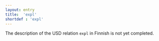 ```yaml
---
layout: entry
title:  'expl'
shortdef : 'expl'
---
```


The description of the USD relation `expl` in Finnish is not yet
completed.
